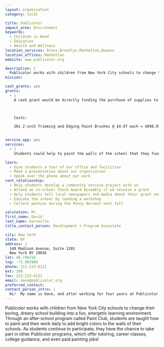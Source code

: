 ```yaml
---
layout: organization
category: local

title: Publicolor
impact_area: Environment
keywords: 
  - Children in Need
  - Education
  - Health and Wellness
location_services: Bronx,Brooklyn,Manhattan,Queens
location_offices: Manhattan
website: www.publicolor.org

description: |
  Publicolor works with children from New York City schools to change their boring, dreary school building into a fun, energetic learning environment.  Through an after-school program called Paint Club, students are taught how to paint and then work daily to add bright colors to the walls of their schools.  As students continue to participate, they have the chance to take part in other Publicolor programs, which offer tutoring, career classes, college guidance, and even paid painting jobs!
mission: 

cash_grants: yes
grants: 
  - |
    A cash grant would be directly funding the purchase of supplies to paint the walls of a school.  It would buy the paintbrushes used by students and volunteers.

    

    Costs:

    201 2-inch Trimming and Edging Paint Brushes @ $4.97 each = $998.97

    
service_opp: yes
services: 
  - |
    Students could help to paint the walls of the school that they fund.  This could be a Saturday afternoon volunteer experience in which students work to change a school in need.  If students would like to paint their own school, have your teacher or principal contact Publicolor at 212-213-6121.

learn: 
  - Give students a tour of our office and facilities
  - Make a presentation about our organization
  - Speak over the phone about our work
cont_relationship: 
  - Help students develop a community service project with us
  - Attend an in-school Check Award Assembly if we receive a grant
  - Help students tell local newspapers and media about their grant and/or project with us
  - Educate the school by leading a workshop
  - Collect pennies during the Penny Harvest next fall

salutation: Mr.
first_name: David
last_name: Garvoille
title_contact_person: Development + Program Associate

city: New York
state: NY
address: |
  149 Madison Avenue, Suite 1201  
  New York NY 10016
lat: 40.746316
lng: -73.983988
phone: 212-213-6121
ext: 109
fax: 212-213-6131
email: dave@publicolor.org
preferred_contact: 
contact_person_intro: |
  Hi!  My name is Dave, and after working for four years at Publicolor, I’ve been able to do many fun and interesting things.  I started by working at Publicolor schools to lead our students in their transformation projects.  Now, I help to organize fundraising events and to find people to support Publicolor so that we can keep giving our students paintbrushes and paint to work with.  I’ve never worked with a Common Cents school in the past, but I am really excited by the opportunity!
---
```

Publicolor works with children from New York City schools to change their boring, dreary school building into a fun, energetic learning environment.  Through an after-school program called Paint Club, students are taught how to paint and then work daily to add bright colors to the walls of their schools.  As students continue to participate, they have the chance to take part in other Publicolor programs, which offer tutoring, career classes, college guidance, and even paid painting jobs!